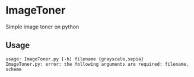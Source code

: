 # ImageToner
Simple image toner on python

## Usage
```
usage: ImageToner.py [-h] filename {grayscale,sepia}
ImageToner.py: error: the following arguments are required: filename, scheme
```

